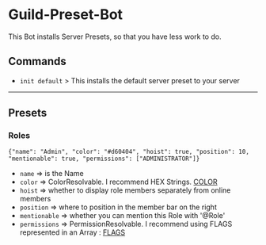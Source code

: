 # Guild-Preset-Bot

This Bot installs Server Presets, so that you have less work to do.

  

## Commands

*  `init default` > This installs the default server preset to your server

  

------

  

## Presets

### Roles

`{"name": "Admin", "color": "#d60404", "hoist": true, "position": 10, "mentionable": true, "permissions": ["ADMINISTRATOR"]}`

*  `name` ⇒ is the Name
* `color` ⇒ ColorResolvable. I recommend HEX Strings. [COLOR](https://discord.js.org/#/docs/main/stable/typedef/ColorResolvable)
* `hoist` ⇒ whether to display role members separately from online members
* `position` ⇒ where to position in the member bar on the right
* `mentionable` ⇒ whether you can mention this Role with '@Role'
* `permissions` ⇒ PermissionResolvable. I recommend using FLAGS represented in an Array : [FLAGS](https://discord.js.org/#/docs/main/stable/class/Permissions?scrollTo=s-FLAGS)